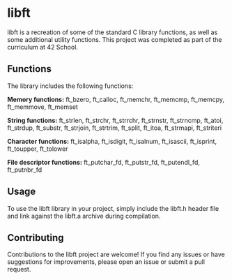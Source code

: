 # libft
libft is a recreation of some of the standard C library functions, as well as some additional utility functions. This project was completed as part of the curriculum at 42 School.

## Functions
The library includes the following functions:

**Memory functions:** ft_bzero, ft_calloc, ft_memchr, ft_memcmp, ft_memcpy, ft_memmove, ft_memset

**String functions:** ft_strlen, ft_strchr, ft_strrchr, ft_strnstr, ft_strncmp, ft_atoi, ft_strdup, ft_substr, ft_strjoin, ft_strtrim, ft_split, ft_itoa, ft_strmapi, ft_striteri

**Character functions:** ft_isalpha, ft_isdigit, ft_isalnum, ft_isascii, ft_isprint, ft_toupper, ft_tolower

**File descriptor functions:** ft_putchar_fd, ft_putstr_fd, ft_putendl_fd, ft_putnbr_fd

## Usage
To use the libft library in your project, simply include the libft.h header file and link against the libft.a archive during compilation.

## Contributing
Contributions to the libft project are welcome! If you find any issues or have suggestions for improvements, please open an issue or submit a pull request.
